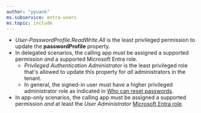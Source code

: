 ```yaml
---
author: "yyuank"
ms.subservice: entra-users
ms.topic: include
---
```


<!-- markdownlint-disable MD041-->

- *User-PasswordProfile.ReadWrite.All* is the least privileged permission to update the **passwordProfile** property.
- In delegated scenarios, the calling app must be assigned a supported permission *and* a supported Microsoft Entra role.
  - *Privileged Authentication Administrator* is the least privileged role that's allowed to update this property for *all* administrators in the tenant.
  - In general, the signed-in user must have a higher privileged administrator role as indicated in [Who can reset passwords](/graph/api/resources/users#who-can-reset-passwords).
- In app-only scenarios, the calling app must be assigned a supported permission *and* at least the *User Administrator* [Microsoft Entra role](/entra/identity/role-based-access-control/permissions-reference?toc=%2Fgraph%2Ftoc.json).
